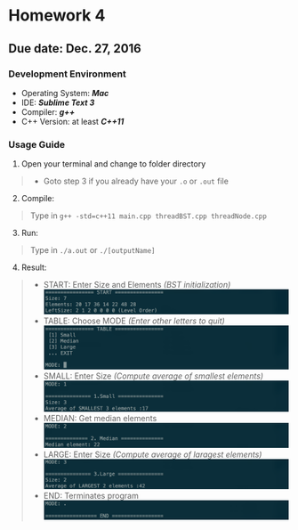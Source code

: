 # Homework 4
## Due date: Dec. 27, 2016
### Development Environment
- Operating System: ***Mac***
- IDE: ***Sublime Text 3***
- Compiler: ***g++***
- C++ Version: at least ***C++11***

### Usage Guide
1. Open your terminal and change to folder directory
>- Goto step 3 if you already have your `.o` or `.out` file

2. Compile:
> Type in `g++ -std=c++11 main.cpp threadBST.cpp threadNode.cpp`

3. Run:
> Type in `./a.out` or `./[outputName]`

4. Result: 
>- START: Enter Size and Elements *(BST initialization)*
> ![START](./image/1.png)
>- TABLE: Choose MODE *(Enter other letters to quit)*
> ![TABLE](./image/2.png)
>- SMALL: Enter Size *(Compute average of smallest elements)*
> ![SMALL](./image/3.png)
>- MEDIAN: Get median elements
> ![MEDIAN](./image/4.png)
>- LARGE: Enter Size *(Compute average of laragest elements)*
> ![LARGE](./image/5.png)
>- END: Terminates program
> ![END](./image/6.png)

<!-- Hint: Written in MarkDown Language, can also be compiled into HTML -->
